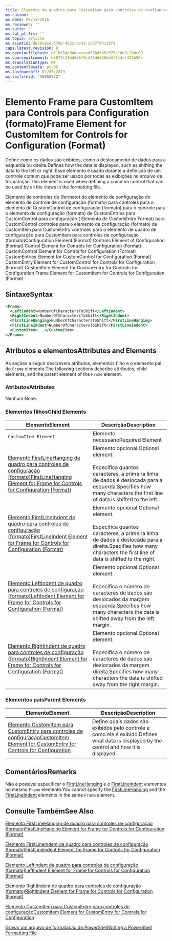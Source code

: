 ```yaml
---
title: Elemento de quadros para CustomItem para controles de configuração (formato) | Microsoft Docs
ms.custom: ''
ms.date: 09/13/2016
ms.reviewer: ''
ms.suite: ''
ms.tgt_pltfrm: ''
ms.topic: article
ms.assetid: d879c8ce-679d-4622-bc43-c207f6413871
caps.latest.revision: 9
ms.openlocfilehash: b11b154a94daccead57bdfb5e579e1de2c190c09
ms.sourcegitcommit: b6871f21bd666f9cd71dd336bb3f844cf472b56c
ms.translationtype: MT
ms.contentlocale: pt-BR
ms.lasthandoff: 02/03/2019
ms.locfileid: "56862972"
---
```

# <a name="frame-element-for-customitem-for-controls-for-configuration-format"></a><span data-ttu-id="5b4d1-102">Elemento Frame para CustomItem para Controls para Configuration (formato)</span><span class="sxs-lookup"><span data-stu-id="5b4d1-102">Frame Element for CustomItem for Controls for Configuration (Format)</span></span>

<span data-ttu-id="5b4d1-103">Define como os dados são exibidos, como o deslocamento de dados para a esquerda ou direita.</span><span class="sxs-lookup"><span data-stu-id="5b4d1-103">Defines how the data is displayed, such as shifting the data to the left or right.</span></span> <span data-ttu-id="5b4d1-104">Esse elemento é usado durante a definição de um controle comum que pode ser usado por todas as exibições no arquivo de formatação.</span><span class="sxs-lookup"><span data-stu-id="5b4d1-104">This element is used when defining a common control that can be used by all the views in the formatting file.</span></span>

<span data-ttu-id="5b4d1-105">Elemento de controles de (formato) do elemento de configuração do elemento de controle de configuração (formato) para controles para o elemento de CustomControl de configuração (formato) para o controle para o elemento de configuração (formato) de CustomEntries para CustomControl para configuração ( Elemento de CustomEntry Format) para CustomControl controles para o elemento de configuração (formato) de CustomItem para CustomEntry controles para o elemento de quadro de configuração para CustomItem para controles de configuração (formato)</span><span class="sxs-lookup"><span data-stu-id="5b4d1-105">Configuration Element (Format) Controls Element of Configuration (Format) Control Element for Controls for Configuration (Format) CustomControl Element for Control for Configuration (Format) CustomEntries Element for CustomControl for Configuration (Format) CustomEntry Element for CustomControl for Controls for Configuration (Format) CustomItem Element for CustomEntry for Controls for Configuration Frame Element for CustomItem for Controls for Configuration (Format)</span></span>

## <a name="syntax"></a><span data-ttu-id="5b4d1-106">Sintaxe</span><span class="sxs-lookup"><span data-stu-id="5b4d1-106">Syntax</span></span>

```xml
<Frame>
  <LeftIndent>NumberOfCharactersToShift</LeftIndent>
  <RightIndent>NumberOfCharactersToShift</RightIndent>
  <FirstLineHanging>NumberOfCharactersToShift</FirstLineHanging>
  <FirstLineIndent>NumberOfCharactersToShift</FirstLineIndent>
  <CustomItem>...</CustomItem>
</Frame>
```

## <a name="attributes-and-elements"></a><span data-ttu-id="5b4d1-107">Atributos e elementos</span><span class="sxs-lookup"><span data-stu-id="5b4d1-107">Attributes and Elements</span></span>

<span data-ttu-id="5b4d1-108">As seções a seguir descrevem atributos, elementos filho e o elemento pai do `Frame` elemento.</span><span class="sxs-lookup"><span data-stu-id="5b4d1-108">The following sections describe attributes, child elements, and the parent element of the `Frame` element.</span></span>

### <a name="attributes"></a><span data-ttu-id="5b4d1-109">Atributos</span><span class="sxs-lookup"><span data-stu-id="5b4d1-109">Attributes</span></span>

<span data-ttu-id="5b4d1-110">Nenhum.</span><span class="sxs-lookup"><span data-stu-id="5b4d1-110">None.</span></span>

### <a name="child-elements"></a><span data-ttu-id="5b4d1-111">Elementos filhos</span><span class="sxs-lookup"><span data-stu-id="5b4d1-111">Child Elements</span></span>

|<span data-ttu-id="5b4d1-112">Elemento</span><span class="sxs-lookup"><span data-stu-id="5b4d1-112">Element</span></span>|<span data-ttu-id="5b4d1-113">Descrição</span><span class="sxs-lookup"><span data-stu-id="5b4d1-113">Description</span></span>|
|-------------|-----------------|
|`CustomItem Element`|<span data-ttu-id="5b4d1-114">Elemento necessário</span><span class="sxs-lookup"><span data-stu-id="5b4d1-114">Required Element</span></span>|
|[<span data-ttu-id="5b4d1-115">Elemento FirstLineHanging de quadro para controles de configuração (formato)</span><span class="sxs-lookup"><span data-stu-id="5b4d1-115">FirstLineHanging Element for Frame for Controls for Configuration (Format)</span></span>](./firstlinehanging-element-for-frame-for-controls-for-configuration-format.md)|<span data-ttu-id="5b4d1-116">Elemento opcional.</span><span class="sxs-lookup"><span data-stu-id="5b4d1-116">Optional element.</span></span><br /><br /> <span data-ttu-id="5b4d1-117">Especifica quantos caracteres, a primeira linha de dados é deslocada para a esquerda.</span><span class="sxs-lookup"><span data-stu-id="5b4d1-117">Specifies how many characters the first line of data is shifted to the left.</span></span>|
|[<span data-ttu-id="5b4d1-118">Elemento FirstLineIndent de quadro para controles de configuração (formato)</span><span class="sxs-lookup"><span data-stu-id="5b4d1-118">FirstLineIndent Element for Frame for Controls for Configuration (Format)</span></span>](./firstlineindent-element-for-frame-for-controls-for-configuration-format.md)|<span data-ttu-id="5b4d1-119">Elemento opcional.</span><span class="sxs-lookup"><span data-stu-id="5b4d1-119">Optional element.</span></span><br /><br /> <span data-ttu-id="5b4d1-120">Especifica quantos caracteres, a primeira linha de dados é deslocada para a direita.</span><span class="sxs-lookup"><span data-stu-id="5b4d1-120">Specifies how many characters the first line of data is shifted to the right.</span></span>|
|[<span data-ttu-id="5b4d1-121">Elemento LeftIndent de quadro para controles de configuração (formato)</span><span class="sxs-lookup"><span data-stu-id="5b4d1-121">LeftIndent Element for Frame for Controls for Configuration (Format)</span></span>](./leftindent-element-for-frame-for-controls-for-configuration-format.md)|<span data-ttu-id="5b4d1-122">Elemento opcional.</span><span class="sxs-lookup"><span data-stu-id="5b4d1-122">Optional element.</span></span><br /><br /> <span data-ttu-id="5b4d1-123">Especifica o número de caracteres de dados são deslocados da margem esquerda.</span><span class="sxs-lookup"><span data-stu-id="5b4d1-123">Specifies how many characters the data is shifted away from the left margin.</span></span>|
|[<span data-ttu-id="5b4d1-124">Elemento RightIndent de quadro para controles de configuração (formato)</span><span class="sxs-lookup"><span data-stu-id="5b4d1-124">RightIndent Element for Frame for Controls for Configuration (Format)</span></span>](./rightindent-element-for-frame-for-controls-for-configuration-format.md)|<span data-ttu-id="5b4d1-125">Elemento opcional.</span><span class="sxs-lookup"><span data-stu-id="5b4d1-125">Optional element.</span></span><br /><br /> <span data-ttu-id="5b4d1-126">Especifica o número de caracteres de dados são deslocados da margem direita.</span><span class="sxs-lookup"><span data-stu-id="5b4d1-126">Specifies how many characters the data is shifted away from the right margin.</span></span>|

### <a name="parent-elements"></a><span data-ttu-id="5b4d1-127">Elementos pais</span><span class="sxs-lookup"><span data-stu-id="5b4d1-127">Parent Elements</span></span>

|<span data-ttu-id="5b4d1-128">Elemento</span><span class="sxs-lookup"><span data-stu-id="5b4d1-128">Element</span></span>|<span data-ttu-id="5b4d1-129">Descrição</span><span class="sxs-lookup"><span data-stu-id="5b4d1-129">Description</span></span>|
|-------------|-----------------|
|[<span data-ttu-id="5b4d1-130">Elemento CustomItem para CustomEntry para controles de configuração</span><span class="sxs-lookup"><span data-stu-id="5b4d1-130">CustomItem Element for CustomEntry for Controls for Configuration</span></span>](./customitem-element-for-customentry-for-controls-for-configuration-format.md)|<span data-ttu-id="5b4d1-131">Define quais dados são exibidos pelo controle e como ele é exibido.</span><span class="sxs-lookup"><span data-stu-id="5b4d1-131">Defines what data is displayed by the control and how it is displayed.</span></span>|

## <a name="remarks"></a><span data-ttu-id="5b4d1-132">Comentários</span><span class="sxs-lookup"><span data-stu-id="5b4d1-132">Remarks</span></span>

<span data-ttu-id="5b4d1-133">Não é possível especificar o [FirstLineHanging](./firstlinehanging-element-for-frame-for-controls-for-configuration-format.md) e o [FirstLineIndent](./firstlineindent-element-for-frame-for-controls-for-configuration-format.md) elementos no mesmo `Frame` elemento.</span><span class="sxs-lookup"><span data-stu-id="5b4d1-133">You cannot specify the [FirstLineHanging](./firstlinehanging-element-for-frame-for-controls-for-configuration-format.md) and the [FirstLineIndent](./firstlineindent-element-for-frame-for-controls-for-configuration-format.md) elements in the same `Frame` element.</span></span>

## <a name="see-also"></a><span data-ttu-id="5b4d1-134">Consulte Também</span><span class="sxs-lookup"><span data-stu-id="5b4d1-134">See Also</span></span>

[<span data-ttu-id="5b4d1-135">Elemento FirstLineHanging de quadro para controles de configuração (formato)</span><span class="sxs-lookup"><span data-stu-id="5b4d1-135">FirstLineHanging Element for Frame for Controls for Configuration (Format)</span></span>](./firstlinehanging-element-for-frame-for-controls-for-configuration-format.md)

[<span data-ttu-id="5b4d1-136">Elemento FirstLineIndent de quadro para controles de configuração (formato)</span><span class="sxs-lookup"><span data-stu-id="5b4d1-136">FirstLineIndent Element for Frame for Controls for Configuration (Format)</span></span>](./firstlineindent-element-for-frame-for-controls-for-configuration-format.md)

[<span data-ttu-id="5b4d1-137">Elemento LeftIndent de quadro para controles de configuração (formato)</span><span class="sxs-lookup"><span data-stu-id="5b4d1-137">LeftIndent Element for Frame for Controls for Configuration (Format)</span></span>](./leftindent-element-for-frame-for-controls-for-configuration-format.md)

[<span data-ttu-id="5b4d1-138">Elemento RightIndent de quadro para controles de configuração (formato)</span><span class="sxs-lookup"><span data-stu-id="5b4d1-138">RightIndent Element for Frame for Controls for Configuration (Format)</span></span>](./rightindent-element-for-frame-for-controls-for-configuration-format.md)

[<span data-ttu-id="5b4d1-139">Elemento CustomItem para CustomEntry para controles de configuração</span><span class="sxs-lookup"><span data-stu-id="5b4d1-139">CustomItem Element for CustomEntry for Controls for Configuration</span></span>](./customitem-element-for-customentry-for-controls-for-configuration-format.md)

[<span data-ttu-id="5b4d1-140">Gravar um arquivo de formatação do PowerShell</span><span class="sxs-lookup"><span data-stu-id="5b4d1-140">Writing a PowerShell Formatting File</span></span>](./writing-a-powershell-formatting-file.md)
